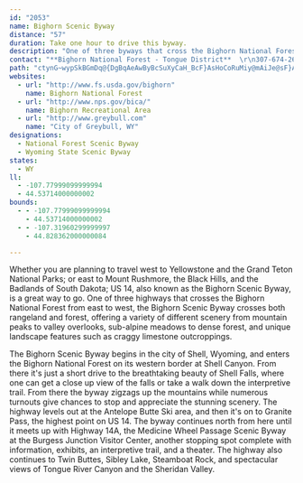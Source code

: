 ```yaml
---
id: "2053"
name: Bighorn Scenic Byway
distance: "57"
duration: Take one hour to drive this byway.
description: "One of three byways that cross the Bighorn National Forest, this byway offers a variety of views: from Shell Canyon and the breathtaking Shell Falls, to the gorgeous mountain peaks and limestone outcroppings of the Bighorn Mountains."
contact: "**Bighorn National Forest - Tongue District**  \r\n307-674-2600  \r\n2013 Eastside 2nd Street  \r\nSheridan, Wyoming 82801  "
path: "ctynG~wypSkBGmDq@{DgBqAeAwByBcSuXyCaH_BcF}AsHoCoRuMiy@mAiJe@sF}AkWs@sGo@qDuBkJy@kCmC_LgAwD{@eCcBaEmAwBsTqYeFoJcCgGcA{CYwA_BaJwCoRuAaG}E{L}BoEmGgOwBmG{@yDe@aEu@oMa@qDc@sB_@eAgB{Cu@w@sHkF}@}@cHyJq@[eAEu@e@g@mAy@{DyJeMmCuCw@_Bq@uCOqBD{HoAoGO}ANsFGaAKaAiAoDiCgFqDwE_CwBcCm@wAaAU_@s@}D{ByDOm@OyB^iDG}DKu@_AeBs@eA[{BgA}BQiAIwA^sB@oA]kFSsAe@wASSo@a@}BcAiBcCy@wAMm@E{AHeA^gAbAyA~@o@XAr@TPVr@xA|HhSpAxAXJ`@@b@S^aA?y@I_@k@q@cBKs@u@_@yAw@_G_AuD?e@VmBhAkCnAqBPo@FmAI}@Og@mCmFiCyBUa@y@yBcCqCy@gBM_AL_CC_DRoC?kCh@{EGs@Qk@YYm@KsH\\_@O_@_@_@mAWuDe@_BqDgH{@y@cDgBe@k@mA{C_@oAI}DO_A_@s@}DqEYo@Kw@@sAXgBXy@dA}BVoADy@I}@Um@s@sAiC{Ce@eBCy@By@d@yC@gER}@h@u@vBqAn@St@?xB~@fAQt@m@h@y@dAqBvAcIJeA?e@Kk@s@iCUsAGqAFgAN_ATq@hBgCRe@Rm@P_B?g@KgBs@sENsG\\eCtBuEZkALuAE_BiAyGCsLkAqJIeA?{LIcA}AiKYcFe@qB]k@aAk@cBa@g@k@KgAZuCBq@Ss@aAyBOq@@aARy@t@mApDmEP]VqA@iAEk@u@{CIqANwAt@mD?uA[yAs@_CKy@CaBXgJNeCbAoKI{IRkBvCeRPeCxAwYDmEu@sMAsBBu@XeBXy@bAwAvBuB~@gBlE_Ox@oBjAsAjEwCxAmBzBaE~GsOpAuDvEuQpBmIp@gFLgC?eEI{GByAZiB|A_Fh@gCHaG^qA|DuFj@yA|@cDdAoErBoLrAsFHeBIyHHoCZaGBsBGyAQeBi@yBcAuCY}AQyDJ}GEiAc@sB}@uA{@e@sF_AcA_@Y[i@sAKq@DsAXkAh@s@dB{@lB]rFQb@G^Wn@o@l@mBPyG\\yAn@cArCiBTc@^{AHe@RiMDw@XgBx@sBfFiFn@kBHy@CgAUiAO[s@s@y@Ss@Bo@\\yAtBoCxEaF~Jm@n@{AdAmCv@iCDs@OiBu@sDkCi@SsB_@oAJmAl@u@x@Yf@}BpFcAlAuA|@_@FkALgAKo@OwBqA}HgIcAgBe@qAy@cImAaFgDwKk@{Ai@q@o@[m@Ki@?q@Pm@`@gHzJcCdBcCj@yFXkCQcBa@wJwEyBg@s\\{ByJeAkL_EyBuAiAeAoAkB_E{I}@gAmByA}GcCcBy@yBaByAmBgHaNmCsEgBgBoC_ByBs@}@MeBC}UvBsBDo@Qm@e@i@s@WgAKiABgA\\{Ax@eBlCoEp@}A\\uAPiAH{A?eBKaGm@}XSaDOy@i@kAoE_Hu@mBSuAHyBTy@lCaFXyADeACkAUsAa@y@m@u@wAk@m]gHgE]oGDgTx@_s@fEiARmBx@}E~CoCjAwBj@yALmA?{@KsBa@}B_Agp@sd@gC}AuAm@kFsAsF[mG@u[`@sGa@gCm@mGyBkMgFobAo_@sE{@oCSeGLcD^gCf@yEjBcH~D{k@r_@mDxAmD~@eu@xFgI`@iIG_WmBsCDqHlA_ATyCvAqC~BmH|IsA~@_Bp@qAJeCIoTmAmCBaCt@_BfA{_@|ZmAp@uAZsS|@mHLmDSqGeAcFaBaH_EmZoYeAm@kBa@u@EcCPcCz@}k@`W_NtFeNtImFxEc`@r`@sUbR_BdAuAp@eDfA{BV{CBiG{A}DsBcC_Ci@[yt@stAk`@is@eKoR{@eCqBwOk@aDsCkHoAyESsBEuBNgC\\_B|@kBjFuIbFmGtDgC~DqAxCe@dRcBfF@fFLhQxBxAB`BKvAk@n@a@jGmInH{KlOcTrDaGf@eAtA{Er@_Gr@_EzBaFpAuAtByAfCwA~CyBhBmB|@aBlB}FjA{ClAgBbA_AtByApC{A~BkBxAwC^iAn@mED_CKgFiDgo@}@qTU_Dc@yB_AaC_AyAaCmBeAe@_ASsAEiCf@sCrAaIzEiAd@mB^yB?{NsAyLv@_DDgDUeBi@}BiAsFsEkJgFmCo@al@yGcC{@sCyAiC}BaEmGaAmCq@iCu@_FeAuMWqDEaCHmC^eBx@mB|AaBbF_Eh@gAn@yCDyAAsA_@yDcDuNSgAEkADgAJw@d@_Al@e@hAKfCBn@KnAs@Zg@`@yA?mBa@_E{AeKE{@FgAVy@NWTYn@YpFJh@Wx@eARm@FeAA{@Oy@sAmD_OaXiAaCe@uAmCyJi@_Ds@{GUeDCgFHoKNaGByH?uHIgGU_GsAkUmBw_@EoBHqAZsAb@eAn@gArCeBlF_C|@m@x@aAx@yBJcBEuBm@sBa@_As@m@_A_@cAKi@DgDrAmCj@yAQq@g@m@_ASk@QkADuCbAmHDy@EgAc@yAa@i@mAu@sEEqAQy@a@e@e@Uq@cA{FYmA_@eAoAuAyAo@gHUuAYa@KoCqB}@Oc@Fy@f@w@~AIvANbBNb@r@~@hEz@d@^n@jBBx@E`A_@x@m@h@iARkHTcE\\oFLsAMUMg@w@Ow@E{@BuBt@sP?{Ih@oKb@cOCqDIkAk@uBc@gAe@q@aB}AuDoCcDaFwA_DeBkEqIqYgCqHS}@EsARuDv@wG|AsCb@mA|@iEtDeH|@gCdBaEpCyHb@sC^yC@iEa@wC}BoFi@eBSaJ?mERyCj@gA`@Yp@_Av@}BT}AnB_PB_CIu@[eAg@k@y@Ue@@y@ViBlBe@XwDfAYV_@`@sBjFeAfBcA~@sAt@iBp@i@l@_@bAM`AKrDYpA_@h@c@\\o@@o@IcC}@i@Ao@Ns@dAo@lCUh@o@t@aHlCi@p@MZK~@?xAbDzOLdA?z@Ih@I^o@~@s@Re@?cMeGeBq@cBa@sDYi@Qo@i@mDeEc@YaAMm@Ru@tASx@K~ACvB^vPClBQ|@S^o@Zo@Bi@[e@i@oKaRiAsCiDmL]m@a@a@wAq@gHMo@e@Oa@Ew@Jw@Tg@b@Sh@EjH`At@\\~@x@|@xAhDtHh@|@j@N`@AZW^s@HYDgBOqGu@wHgCsNImAH_Ab@y@~@Sx@VfCfAhAXhBVbA@d@Kz@s@Vg@Lk@@k@EgAMw@Us@"
websites:
  - url: "http://www.fs.usda.gov/bighorn"
    name: Bighorn National Forest
  - url: "http://www.nps.gov/bica/"
    name: Bighorn Recreational Area
  - url: "http://www.greybull.com"
    name: "City of Greybull, WY"
designations:
  - National Forest Scenic Byway
  - Wyoming State Scenic Byway
states:
  - WY
ll:
  - -107.77999099999994
  - 44.53714000000002
bounds:
  - - -107.77999099999994
    - 44.53714000000002
  - - -107.31960299999997
    - 44.828362000000084

---
```


Whether you are planning to travel west to Yellowstone and the Grand Teton National Parks; or east to Mount Rushmore, the Black Hills, and the Badlands of South Dakota; US 14, also known as the Bighorn Scenic Byway, is a great way to go. One of three highways that crosses the Bighorn National Forest from east to west, the Bighorn Scenic Byway crosses both rangeland and forest, offering a variety of different scenery from mountain peaks to valley overlooks, sub-alpine meadows to dense forest, and unique landscape features such as craggy limestone outcroppings.

The Bighorn Scenic Byway begins in the city of Shell, Wyoming, and enters the Bighorn National Forest on its western border at Shell Canyon. From there it's just a short drive to the breathtaking beauty of Shell Falls, where one can get a close up view of the falls or take a walk down the interpretive trail. From there the byway zigzags up the mountains while numerous turnouts give chances to stop and appreciate the stunning scenery. The highway levels out at the Antelope Butte Ski area, and then it's on to Granite Pass, the highest point on US 14. The byway continues north from here until it meets up with Highway 14A, the Medicine Wheel Passage Scenic Byway at the Burgess Junction Visitor Center, another stopping spot complete with information, exhibits, an interpretive trail, and a theater. The highway also continues to Twin Buttes, Sibley Lake, Steamboat Rock, and spectacular views of Tongue River Canyon and the Sheridan Valley.
